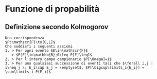 # Funzione di propabilità
## Definizione secondo Kolmogorov
```ad-def
Una corrispondenza
$P:\mathscr{F}\to[0,1]$
Che soddisfi i seguenti assiomi
1. > Per ogni evento $E\in\mathscr{F}$
   > $P[E]\in\mathbb{R};0\leq P[E]\leq1$
2. > Per l'intero campo campionario $P[\Omega]=1$
3. > Per una qualsiasi successione di eventi tali che $\forall i,j | i\neq j \; E_i\cap E_j = \emptyset$, $P[\bigcup\limits_i{E_i}] = \sum\limits_i P(E_i)$

```
